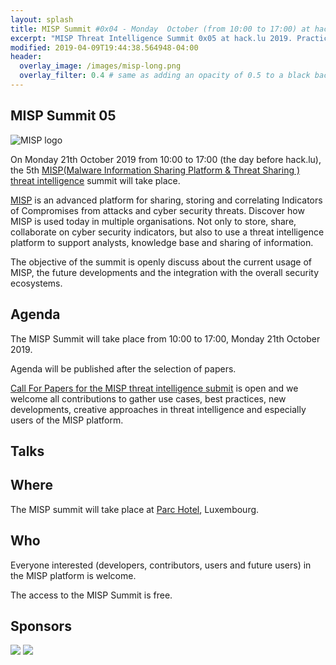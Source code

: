 ```yaml
---
layout: splash
title: MISP Summit #0x04 - Monday  October (from 10:00 to 17:00) at hack.lu 2019
excerpt: "MISP Threat Intelligence Summit 0x05 at hack.lu 2019. Practical threat intelligence and information sharing for everyone."
modified: 2019-04-09T19:44:38.564948-04:00
header:
  overlay_image: /images/misp-long.png
  overlay_filter: 0.4 # same as adding an opacity of 0.5 to a black background
---
```


MISP Summit 05
--------------

![MISP logo](https://raw.githubusercontent.com/MISP/MISP/2.4/INSTALL/logos/misp-logo.png)

On Monday 21th October 2019 from 10:00 to 17:00 (the day before hack.lu), the 5th [MISP(Malware Information Sharing Platform & Threat Sharing
) threat intelligence](http://www.misp-project.org/) summit will take place.


[MISP](http://www.misp-project.org/) is an advanced platform for sharing, storing and correlating Indicators of Compromises from attacks and cyber security threats.
Discover how MISP is used today in multiple organisations. Not only to store, share, collaborate on cyber security indicators, but also to use a threat intelligence platform
to support analysts, knowledge base and sharing of information.

The objective of the summit is openly discuss about the current usage of MISP, the future developments and the integration with the overall security ecosystems.

Agenda
------

The MISP Summit will take place from 10:00 to 17:00, Monday 21th October 2019.

Agenda will be published after the selection of papers.

[Call For Papers for the MISP threat intelligence submit](https://cfp.hack.lu/tsc19/cfp) is open and we welcome all contributions to gather use cases, best practices, new developments, creative approaches in threat intelligence and especially users of the MISP platform.


Talks
-----

Where
-----

The MISP summit will take place at [Parc Hotel](http://www.parc-hotel.lu/), Luxembourg.

Who
---

Everyone interested (developers, contributors, users and future users) in the MISP platform is welcome.

The access to the MISP Summit is free.

Sponsors
--------

![](https://www.misp-project.org/assets/images/logo.png)
![](https://www.misp-project.org/assets/images/en_cef.png)


